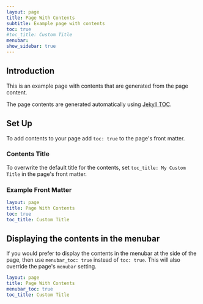 ```yaml
---
layout: page
title: Page With Contents
subtitle: Example page with contents
toc: true
#toc_title: Custom Title
menubar: 
show_sidebar: true
---
```


## Introduction

This is an example page with contents that are generated from the page content. 

The page contents are generated automatically using [Jekyll TOC](https://github.com/allejo/jekyll-toc).

## Set Up

To add contents to your page add `toc: true` to the page's front matter. 

### Contents Title

To overwrite the default title for the contents, set `toc_title: My Custom Title` in the page's front matter.

### Example Front Matter 

```yaml
layout: page
title: Page With Contents
toc: true
toc_title: Custom Title
```

## Displaying the contents in the menubar

If you would prefer to display the contents in the menubar at the side of the page, then use `menubar_toc: true` instead of `toc: true`. This will also override the page's `menubar` setting.

```yaml
layout: page
title: Page With Contents
menubar_toc: true
toc_title: Custom Title
```
